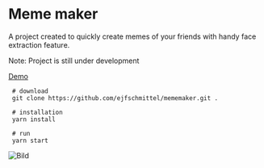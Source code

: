 # Meme maker

A project created to quickly create memes of your friends with handy face extraction feature.

Note: Project is still under development

[Demo](https://ejfschmittel.github.io/mememaker/)

```
 # download
 git clone https://github.com/ejfschmittel/mememaker.git .
 
 # installation
 yarn install
 
 # run
 yarn start
```

![Bild](https://i.imgur.com/Xhxpymt.png)
